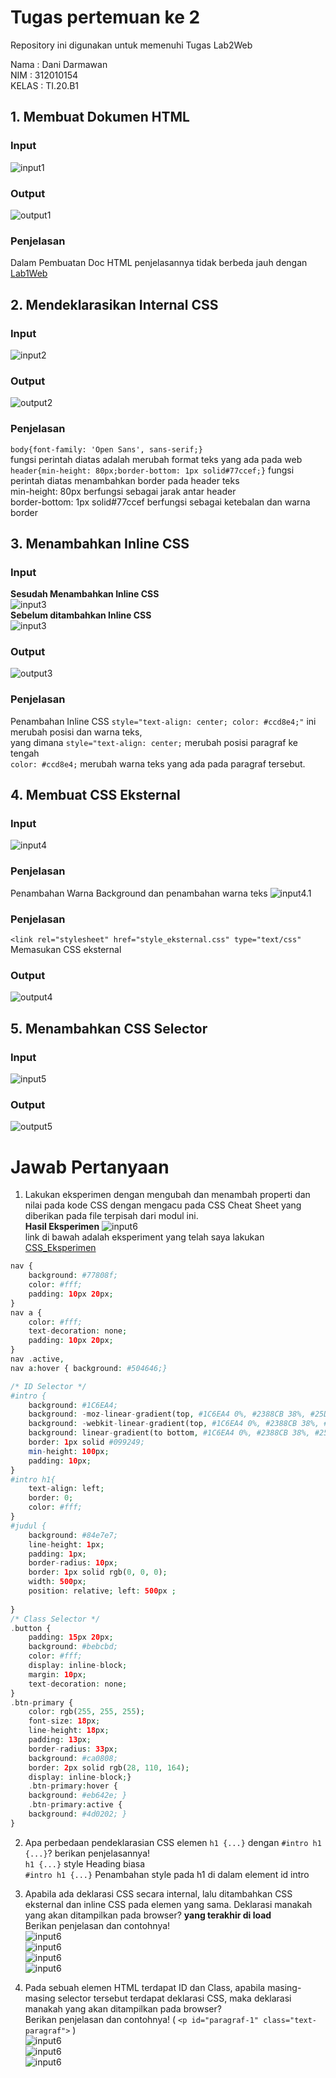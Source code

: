 # Tugas pertemuan ke 2
Repository ini digunakan untuk memenuhi Tugas Lab2Web

Nama    : Dani Darmawan<br>
NIM     : 312010154<br>
KELAS   : TI.20.B1 <br>
## 1. Membuat Dokumen HTML
### Input
![input1](foto/soal1.0.jpg)<br>
### Output
![output1](foto/soal1.1.jpg)<br>
### Penjelasan
Dalam Pembuatan Doc HTML penjelasannya tidak berbeda jauh dengan [Lab1Web](https://github.com/dandrwn/Lab1Web)
## 2. Mendeklarasikan Internal CSS
### Input
![input2](foto/soal2.0.jpg)<br>
### Output
![output2](foto/soal2.1.jpg)<br>
### Penjelasan
```body{font-family: 'Open Sans', sans-serif;} ``` <br>
fungsi perintah diatas adalah merubah format teks yang ada pada web<br>
```header{min-height: 80px;border-bottom: 1px solid#77ccef;}```
fungsi perintah diatas menambahkan border pada header teks <br>
min-height: 80px berfungsi sebagai jarak antar header<br>
border-bottom: 1px solid#77ccef berfungsi sebagai ketebalan dan warna border<br>
## 3. Menambahkan Inline CSS
### Input
**Sesudah Menambahkan Inline CSS**<br>
![input3](foto/soal3.0.jpg)<br>
**Sebelum ditambahkan Inline CSS**<br>
![input3](foto/sisa.jpg)<br>
### Output
![output3](foto/soal3.1.jpg)<br>
### Penjelasan
Penambahan Inline CSS ```style="text-align: center; color: #ccd8e4;"``` ini merubah posisi dan warna teks, <br>
yang dimana ```style="text-align: center;``` merubah posisi paragraf ke tengah <br>
```color: #ccd8e4;``` merubah warna teks yang ada pada paragraf tersebut.<br>
## 4. Membuat CSS Eksternal
### Input
![input4](foto/soal4.0.jpg)<br>
### Penjelasan
Penambahan Warna Background dan penambahan warna teks
![input4.1](foto/soal4.1.jpg)<br>
### Penjelasan
```<link rel="stylesheet" href="style_eksternal.css" type="text/css"```<br>
Memasukan CSS eksternal
### Output
![output4](foto/soal4.2.jpg)<br>

## 5. Menambahkan CSS Selector
### Input
![input5](foto/soal5.0.jpg)<br>
### Output
![output5](foto/soal5.1.jpg)<br>

# Jawab Pertanyaan
1. Lakukan eksperimen dengan mengubah dan menambah properti dan nilai pada kode CSS 
dengan mengacu pada CSS Cheat Sheet yang diberikan pada file terpisah dari modul ini.<br>
**Hasil Eksperimen**
![input6](foto/6.jpg)<br>
link di bawah adalah eksperiment yang telah saya lakukan<br>
[CSS_Eksperimen](style_eksternal.css)
```php
nav {
    background: #77808f;
    color: #fff;
    padding: 10px 20px;
}
nav a {
    color: #fff;
    text-decoration: none;
    padding: 10px 20px;
}
nav .active,
nav a:hover { background: #504646;}

/* ID Selector */
#intro {
    background: #1C6EA4;
    background: -moz-linear-gradient(top, #1C6EA4 0%, #2388CB 38%, #25D6C3 100%);
    background: -webkit-linear-gradient(top, #1C6EA4 0%, #2388CB 38%, #25D6C3 100%);
    background: linear-gradient(to bottom, #1C6EA4 0%, #2388CB 38%, #25D6C3 100%);;
    border: 1px solid #099249;
    min-height: 100px;
    padding: 10px;
}
#intro h1{
    text-align: left;
    border: 0;
    color: #fff;
}
#judul {
    background: #84e7e7;
    line-height: 1px;
    padding: 1px;
    border-radius: 10px;
    border: 1px solid rgb(0, 0, 0);
    width: 500px;
    position: relative; left: 500px ;
    
}
/* Class Selector */
.button {
    padding: 15px 20px;
    background: #bebcbd;
    color: #fff;
    display: inline-block;
    margin: 10px;
    text-decoration: none;
}
.btn-primary {
    color: rgb(255, 255, 255);
    font-size: 18px;
    line-height: 18px;
    padding: 13px;
    border-radius: 33px;
    background: #ca0808;
    border: 2px solid rgb(28, 110, 164);
    display: inline-block;}
    .btn-primary:hover {
    background: #eb642e; }
    .btn-primary:active {
    background: #4d0202; }
}
```
2. Apa perbedaan pendeklarasian CSS elemen ```h1 {...}``` dengan ```#intro h1 {...}```? berikan 
penjelasannya!<br>
```h1 {...}``` style Heading biasa <br>
```#intro h1 {...}``` Penambahan style pada h1 di dalam element id intro<br> 
3. Apabila ada deklarasi CSS secara internal, lalu ditambahkan CSS eksternal dan inline CSS pada 
elemen yang sama. Deklarasi manakah yang akan ditampilkan pada browser? **yang terakhir di load**<br> Berikan 
penjelasan dan contohnya!<br>
![input6](foto/3.jpg)<br>
![input6](foto/31.jpg)<br>
![input6](foto/34.jpg)<br>
![input6](foto/33.jpg)<br>


4. Pada sebuah elemen HTML terdapat ID dan Class, apabila masing-masing selector tersebut 
terdapat deklarasi CSS, maka deklarasi manakah yang akan ditampilkan pada browser?<br>
Berikan penjelasan dan contohnya! ( ```<p id="paragraf-1" class="text-paragraf">``` )<br>
![input6](foto/4.jpg)<br>
![input6](foto/41.jpg)<br>
![input6](foto/42.jpg)<br>
